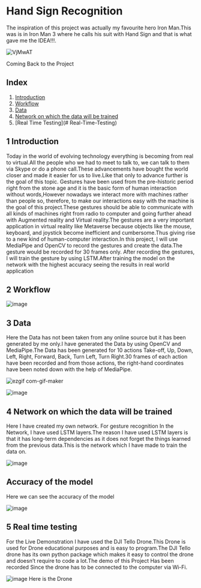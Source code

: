 # Hand Sign Recognition 

The inspiration of this project was actually my favourite hero Iron Man.This was is in Iron Man 3 where he calls his suit with Hand Sign and  that is what gave me the IDEA!!!.

![VjMwAT](https://user-images.githubusercontent.com/73626462/161976138-6e667337-c4b0-4934-9a7e-b36c71cca5c7.gif)

Coming Back to the Project 

## Index
1. [Introduction](#Introduction)
2. [Workflow](#Workflow)
3. [Data](#Data)
4. [Network on which the data will be trained](#Network-on-which-the-data-will-be-trained)
5. [Real Time Testing](# Real-Time-Testing)

## 1 Introduction
Today in the world of evolving technology everything is becoming from real to virtual.All the people who we had to meet to talk to, we can talk to them via Skype or do a phone call.These advancements have bought the world closer and made it easier for us to live.Like that only to advance further is the goal of this topic.
Gestures have been used from the pre-historic period right from the stone age and  it is the basic form of human interaction without words,However nowadays we interact more with machines rather than people so, therefore, to make our interactions easy with the machine is the goal of this project.These gestures should be able to communicate with all kinds of machines right from radio to computer and going further ahead with Augmented reality and Virtual reality.The gestures are a very important application in virtual reality like Metaverse because objects like the mouse, keyboard, and joystick become inefficient and cumbersome.Thus giving rise to a new kind of human-computer interaction.In this project, I will use MediaPipe and OpenCV to record the gestures and create the data.The gesture would be recorded for 30 frames only.
After recording the gestures, I will train the gesture by using LSTM.After training the model on the network with the highest accuracy seeing the results in real world application  

## 2 Workflow
![image](https://user-images.githubusercontent.com/73626462/161989537-3a81f963-d871-4849-892b-e2abfc10d03b.png)

## 3 Data
Here the Data has not been taken from any online source but it has been generated by me only.I have generated the Data by using OpenCV and MediaPipe.The Data has been generated for 10 actions Take-off, Up, Down, Left, Right, Forward, Back, Turn Left, Turn Right.30 frames of each action have been recorded and from those actions, the right-hand coordinates have been noted down with the help of MediaPipe.

![ezgif com-gif-maker](https://user-images.githubusercontent.com/73626462/161993915-5773a372-695a-444a-908b-a2a885568fa7.gif)

![image](https://user-images.githubusercontent.com/73626462/161999953-e53f96b4-2907-4719-b5dd-5c214900d45a.png)

## 4 Network on which the data will be trained
Here I have created my own network. For gesture recognition In the Network, I have used LSTM layers.The reason I have used LSTM layers is that it has long-term dependencies as it does not forget the things learned from the previous data.This is the network which I have made to train the data on.

![image](https://user-images.githubusercontent.com/73626462/162001439-bb0936f2-eb99-462a-832d-4473970f1acf.png)

## Accuracy of the model 
Here we can see the accuracy of the model

![image](https://user-images.githubusercontent.com/73626462/162001574-4cc9144d-eb76-4090-9e40-0b53861a77cf.png)

## 5 Real time testing
For the Live Demonstration I have used the DJI Tello Drone.This Drone is used for Drone educational purposes and is easy to program.The DJI Tello drone has its own python package which makes it easy to control the drone and doesn’t require to code a lot.The demo of this Project Has been recorded Since the drone has to be connected to the computer via Wi-Fi.

![image](https://user-images.githubusercontent.com/73626462/162005490-6f4a661f-96d6-4a59-8195-86687f43d521.png)
Here is the Drone












